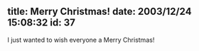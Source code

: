 title: Merry Christmas!
date: 2003/12/24 15:08:32
id: 37
---
I just wanted to wish everyone a Merry Christmas!